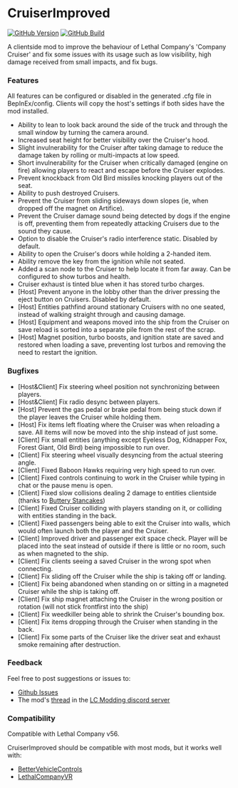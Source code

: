 # CruiserImproved
[![GitHub Version](https://img.shields.io/github/v/release/digger1213/CruiserImproved?include_prereleases&sort=semver&style=for-the-badge&logo=github)](https://github.com/digger1213/CruiserImproved/releases)
[![GitHub Build](https://img.shields.io/github/actions/workflow/status/digger1213/CruiserImproved/build.yml?branch=main&style=for-the-badge)](https://github.com/digger1213/CruiserImproved/actions/workflows/build.yml)

A clientside mod to improve the behaviour of Lethal Company's 'Company Cruiser' and fix some issues with its usage such as low visibility, high damage received from small impacts, and fix bugs.

### Features
All features can be configured or disabled in the generated .cfg file in BepInEx/config.
Clients will copy the host's settings if both sides have the mod installed.
- Ability to lean to look back around the side of the truck and through the small window by turning the camera around.
- Increased seat height for better visibility over the Cruiser's hood.
- Slight invulnerability for the Cruiser after taking damage to reduce the damage taken by rolling or multi-impacts at low speed.
- Short invulnerability for the Cruiser when critically damaged (engine on fire) allowing players to react and escape before the Cruiser explodes.
- Prevent knockback from Old Bird missiles knocking players out of the seat.
- Ability to push destroyed Cruisers.
- Prevent the Cruiser from sliding sideways down slopes (ie, when dropped off the magnet on Artifice).
- Prevent the Cruiser damage sound being detected by dogs if the engine is off, preventing them from repeatedly attacking Cruisers due to the sound they cause.
- Option to disable the Cruiser's radio interference static. Disabled by default.
- Ability to open the Cruiser's doors while holding a 2-handed item.
- Ability remove the key from the ignition while not seated.
- Added a scan node to the Cruiser to help locate it from far away. Can be configured to show turbos and health.
- Cruiser exhaust is tinted blue when it has stored turbo charges.
- \[Host\] Prevent anyone in the lobby other than the driver pressing the eject button on Cruisers. Disabled by default.
- \[Host\] Entities pathfind around stationary Cruisers with no one seated, instead of walking straight through and causing damage.
- \[Host\] Equipment and weapons moved into the ship from the Cruiser on save reload is sorted into a separate pile from the rest of the scrap.
- \[Host\] Magnet position, turbo boosts, and ignition state are saved and restored when loading a save, preventing lost turbos and removing the need to restart the ignition.

### Bugfixes
- \[Host&Client\] Fix steering wheel position not synchronizing between players.
- \[Host&Client\] Fix radio desync between players.
- \[Host\] Prevent the gas pedal or brake pedal from being stuck down if the player leaves the Cruiser while holding them.
- \[Host\] Fix items left floating where the Cruiser was when reloading a save. All items will now be moved into the ship instead of just some.
- \[Client\] Fix small entities (anything except Eyeless Dog, Kidnapper Fox, Forest Giant, Old Bird) being impossible to run over.
- \[Client\] Fix steering wheel visually desyncing from the actual steering angle.
- \[Client\] Fixed Baboon Hawks requiring very high speed to run over.
- \[Client\] Fixed controls continuing to work in the Cruiser while typing in chat or the pause menu is open.
- \[Client\] Fixed slow collisions dealing 2 damage to entities clientside (thanks to [Buttery Stancakes](https://github.com/ButteryStancakes))
- \[Client\] Fixed Cruiser colliding with players standing on it, or colliding with entities standing in the back.
- \[Client\] Fixed passengers being able to exit the Cruiser into walls, which would often launch both the player and the Cruiser.
- \[Client\] Improved driver and passenger exit space check. Player will be placed into the seat instead of outside if there is little or no room, such as when magneted to the ship.
- \[Client\] Fix clients seeing a saved Cruiser in the wrong spot when connecting.
- \[Client\] Fix sliding off the Cruiser while the ship is taking off or landing.
- \[Client\] Fix being abandoned when standing on or sitting in a magneted Cruiser while the ship is taking off.
- \[Client\] Fix ship magnet attaching the Cruiser in the wrong position or rotation (will not stick frontfirst into the ship)
- \[Client\] Fix weedkiller being able to shrink the Cruiser's bounding box.
- \[Client\] Fix items dropping through the Cruiser when standing in the back.
- \[Client\] Fix some parts of the Cruiser like the driver seat and exhaust smoke remaining after destruction.

### Feedback

Feel free to post suggestions or issues to:

- [Github Issues](https://github.com/digger1213/CruiserImproved/issues)
- The mod's [thread](https://discord.com/channels/1168655651455639582/1258980772996448309) in the [LC Modding discord server](https://discord.gg/XeyYqRdRGC)

### Compatibility
Compatible with Lethal Company v56.

CruiserImproved should be compatible with most mods, but it works well with:
- [BetterVehicleControls](https://thunderstore.io/c/lethal-company/p/Dev1A3/BetterVehicleControls/)
- [LethalCompanyVR](https://thunderstore.io/c/lethal-company/p/DaXcess/LethalCompanyVR/)
